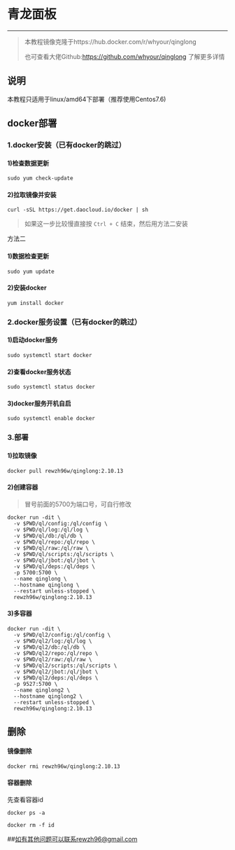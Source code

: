 # 青龙面板

------



> 本教程镜像克隆于https://hub.docker.com/r/whyour/qinglong
>
> 也可查看大佬Github:https://github.com/whyour/qinglong 了解更多详情



## 说明

本教程只适用于linux/amd64下部署（推荐使用Centos7.6)

## docker部署

### 1.docker安装（已有docker的跳过）

#### 1)检查数据更新

```shell
sudo yum check-update
```

#### 2)拉取镜像并安装

```shell
curl -sSL https://get.daocloud.io/docker | sh
```

> 如果这一步比较慢直接按 `Ctrl + C` 结束，然后用方法二安装

方法二

#### 1)数据检查更新

```shell
sudo yum update
```

#### 2)安装docker

```shell
yum install docker
```

### 2.docker服务设置（已有docker的跳过）

#### 1)启动docker服务

```shell
sudo systemctl start docker
```

#### 2)查看docker服务状态

```shell
sudo systemctl status docker
```

#### 3)docker服务开机自启

```shell
sudo systemctl enable docker
```

### 3.部署

#### 1)拉取镜像

```shell
docker pull rewzh96w/qinglong:2.10.13
```

#### 2)创建容器

> 冒号前面的5700为端口号，可自行修改

```shell
docker run -dit \
  -v $PWD/ql/config:/ql/config \
  -v $PWD/ql/log:/ql/log \
  -v $PWD/ql/db:/ql/db \
  -v $PWD/ql/repo:/ql/repo \
  -v $PWD/ql/raw:/ql/raw \
  -v $PWD/ql/scripts:/ql/scripts \
  -v $PWD/ql/jbot:/ql/jbot \
  -v $PWD/ql/deps:/ql/deps \
  -p 5700:5700 \
  --name qinglong \
  --hostname qinglong \
  --restart unless-stopped \
  rewzh96w/qinglong:2.10.13
```

#### 3)多容器

```
docker run -dit \
  -v $PWD/ql2/config:/ql/config \
  -v $PWD/ql2/log:/ql/log \
  -v $PWD/ql2/db:/ql/db \
  -v $PWD/ql2/repo:/ql/repo \
  -v $PWD/ql2/raw:/ql/raw \
  -v $PWD/ql2/scripts:/ql/scripts \
  -v $PWD/ql2/jbot:/ql/jbot \
  -v $PWD/ql2/deps:/ql/deps \
  -p 9527:5700 \
  --name qinglong2 \
  --hostname qinglong2 \
  --restart unless-stopped \
  rewzh96w/qinglong:2.10.13
```



## 删除

#### 镜像删除

```shell
docker rmi rewzh96w/qinglong:2.10.13
```

#### 容器删除

先查看容器id

```shell
docker ps -a
```

```shell
docker rm -f id
```


##如有其他问题可以联系rewzh96@gmail.com
